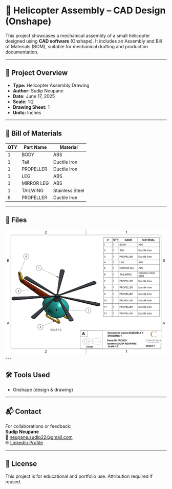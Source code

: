 # 🚁 Helicopter Assembly – CAD Design (Onshape)

This project showcases a mechanical assembly of a small helicopter designed using **CAD software** (Onshape). It includes an Assembly and Bill of Materials (BOM), suitable for mechanical drafting and production documentation.

---

## 📄 Project Overview

- **Type:** Helicopter Assembly Drawing  
- **Author:** Sudip Neupane  
- **Date:** June 17, 2025  
- **Scale:** 1:2  
- **Drawing Sheet:** 1  
- **Units:** Inches  

---

## 🧩 Bill of Materials

| QTY | Part Name     | Material         |
|-----|---------------|------------------|
| 1   | BODY          | ABS              |
| 1   | Tail          | Ductile Iron     |
| 1   | PROPELLER     | Ductile Iron     |
| 1   | LEG           | ABS              |
| 1   | MIRROR LEG    | ABS              |
| 1   | TAILWING      | Stainless Steel  |
| 6   | PROPELLER     | Ductile Iron     |

---

## 📁 Files


<img src="./screenshot/Assembly_Helicopter_Drawing_1_page-0001.jpg">
---

## 🛠 Tools Used

- Onshape (design & drawing)

---

## 📬 Contact

For collaborations or feedback:  
**Sudip Neupane**  
📧 neupane.sudip22@gmail.com  
🌐 [LinkedIn Profile](https://www.linkedin.com/in/sudip-neupane99/)

---

## 🧷 License

This project is for educational and portfolio use. Attribution required if reused.

